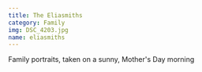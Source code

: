 ```yaml
---
title: The Eliasmiths
category: Family
img: DSC_4203.jpg
name: eliasmiths
---
```


Family portraits, taken on a sunny, Mother's Day morning